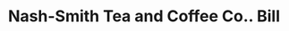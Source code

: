 ---
doi: 10.7916/D8B57WZT
date_other: '1890'
date_other_textual: 1890-1899
form: printed ephemera
genre:
- Invoices
name:
- Nash-Smith Tea and Coffee Co.
object_in_context_url: https://biggert.cul.columbia.edu/items/view/ave_biggert_01822
subject_hierarchical_geographic:
- Denver, Colorado, United States
subject_name:
- Nash-Smith Tea and Coffee Co.
title: Nash-Smith Tea and Coffee Co.. Bill
sort_title: Nash-Smith Tea and Coffee Co.. Bill
call_number: ave_biggert_01822
coordinates:
- 39.761944444444445,-104.88111111111111
pid: ave_biggert_01822
identifiers: ave_biggert_01822
canvas_id: ldpd:397080
permalink: "/items/ave_biggert_01822/"
layout: iiif-image-page
---